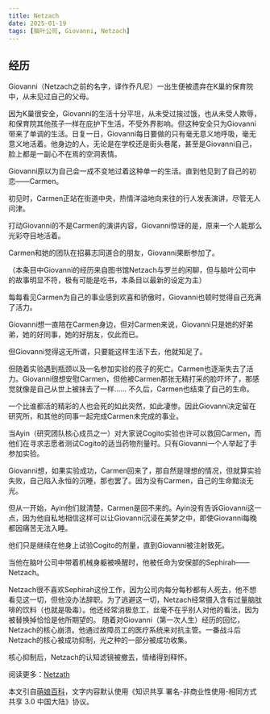 ```yaml
---
title: Netzach
date: 2025-01-19
tags: [脑叶公司, Giovanni, Netzach]
---
```


## 经历

Giovanni（Netzach之前的名字，译作乔凡尼）一出生便被遗弃在K巢的保育院中，从未见过自己的父母。

因为K巢很安全，Giovanni的生活十分平坦，从未受过挨过饿，也从未受人欺辱，和保育院其他孩子一样在庇护下生活，不受外界影响。但这种安全只为Giovanni带来了单调的生活。日复一日，Giovanni每日要做的只有毫无意义地呼吸，毫无意义地活着。他身边的人，无论是在学校还是街头巷尾，甚至是Giovanni自己，脸上都是一副心不在焉的空洞表情。

Giovanni原以为自己会一成不变地过着这种单一的生活。直到他见到了自己的初恋——Carmen。

初见时，Carmen正站在街道中央，热情洋溢地向来往的行人发表演讲，尽管无人问津。

打动Giovanni的不是Carmen的演讲内容，Giovanni惊讶的是，原来一个人能那么光彩夺目地活着。

Carmen和她的团队在招募志同道合的朋友，Giovanni果断参加了。

（本条目中Giovanni的经历来自图书馆Netzach与罗兰的闲聊，但与脑叶公司中的故事明显不符，极有可能是吃书，本条目以最新的设定为主）

每每看见Carmen为自己的事业感到欢喜和骄傲时，Giovanni也顿时觉得自己充满了活力。

Giovanni想一直陪在Carmen身边，但对Carmen来说，Giovanni只是她的好弟弟，她的好同事，她的好朋友，仅此而已。

但Giovanni觉得这无所谓，只要能这样生活下去，他就知足了。

但随着实验遇到瓶颈以及一名参加实验的孩子的死亡。Carmen也逐渐失去了活力。Giovanni很想安慰Carmen，但他被Carmen那张无精打采的脸吓坏了，那感觉就像是自己从世上被抹去了一样……
不久后，Carmen也结束了自己的生命。

一个比谁都活的精彩的人也会死的如此突然，如此凄惨。因此Giovanni决定留在研究所，和其他的同事一起完成Carmen未完成的事业。

当Ayin（研究团队核心成员之一）对大家说Cogito实验也许可以救回Carmen，而他们在寻求志愿者测试Cogito的适当药物剂量时。只有Giovanni一个人举起了手参加实验。

Giovanni想，如果实验成功，Carmen回来了，那自然是理想的情况，但就算实验失败，自己陷入永恒的沉睡，那也罢了。因为没有Carmen，自己的生命黯淡无光。

但从一开始，Ayin他们就清楚，Carmen是回不来的。Ayin没有告诉Giovanni这一点，因为他自私地相信这样可以让Giovanni沉浸在美梦之中，即使Giovanni每晚都因痛苦无法入睡。

他们只是继续在他身上试验Cogito的剂量，直到Giovanni被注射致死。

当他在脑叶公司中带着机械身躯被唤醒时，他被任命为安保部的Sephirah——Netzach。

Netzach很不喜欢Sephirah这份工作，因为公司内每分每秒都有人死去，他不想看见这一切，但他没办法辞职。为了逃避这一切，Netzach经常摄入含有过量脑肽啡的饮料（也就是吸毒）。他还经常消极怠工，丝毫不在乎别人对他的看法，因为被替换掉恰恰是他所期望的。
随着对Giovanni（第一次人生）经历的回忆，Netzach的核心崩溃。他通过故障员工的医疗系统来对抗主管。一番战斗后Netzach的核心被成功抑制，光之种的一部分被成功收集。

核心抑制后，Netzach的认知滤镜被撤去，情绪得到释怀。

阅读更多：[Netzath](https://mzh.moegirl.org.cn/Netzach)

本文引自[萌娘百科](https://mzh.moegirl.org.cn )，文字内容默认使用《知识共享 署名-非商业性使用-相同方式共享 3.0 中国大陆》协议。